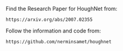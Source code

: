 Find the Research Paper for HoughNet from:
```
https://arxiv.org/abs/2007.02355
```

Follow the information and code from:
```
https://github.com/nerminsamet/houghnet
```
